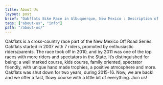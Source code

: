 ```yaml
---
title: About Us 
layout: post
brief: "Oakflats Bike Race in Albuquerque, New Mexico : Description of the Race and atmosphere"
tags: ["about-us", "info"]
path: "/about-us/"
---
```


Oakflats is a cross-country race part of the New Mexico Off Road Series. Oakflats started in 2007 with 7 riders, promoted by enthusiastic riders/parents. The race took off in 2010, and by 2011 was one of the top races with more riders and spectators in the State. It’s distinguished for being: a well marked course, kids course, family oriented, spectator friendly, with unique hand made trophies, a positive atmosphere and more. Oakflats was shut down for two years, during 2015-16. Now, we are back! and we offer a fast, flowy course with a little bit of everything. Join us!

